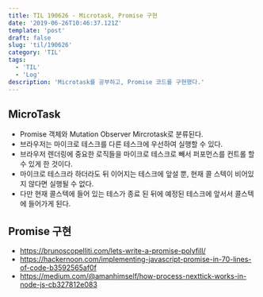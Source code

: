 ```yaml
---
title: TIL 190626 - Microtask, Promise 구현
date: '2019-06-26T10:46:37.121Z'
template: 'post'
draft: false
slug: 'til/190626'
category: 'TIL'
tags:
  - 'TIL'
  - 'Log'
description: 'Microtask를 공부하고, Promise 코드를 구현했다.'
---
```


## MicroTask 

- Promise 객체와 Mutation Observer Mircrotask로 분류된다.
- 브라우저는 마이크로 테스크를 다른 테스크에 우선하여 실행할 수 있다.
- 브라우저 렌더링에 중요한 로직들을 마이크로 테스크로 빼서 퍼포먼스를 컨트롤 할 수 있게 한 것이다.
- 마이크로 테스크라 하더라도 뒤 이어지는 테스크에 앞설 뿐, 현재 콜 스텍이 비어있지 않다면 실행될 수 없다.
- 다만 현재 콜스텍에 들어 있는 테스가 종료 된 뒤에 예정된 테스크에 앞서서 콜스텍에 들어가게 된다.

## Promise 구현 

- https://brunoscopelliti.com/lets-write-a-promise-polyfill/
- https://hackernoon.com/implementing-javascript-promise-in-70-lines-of-code-b3592565af0f
- https://medium.com/@amanhimself/how-process-nexttick-works-in-node-js-cb327812e083